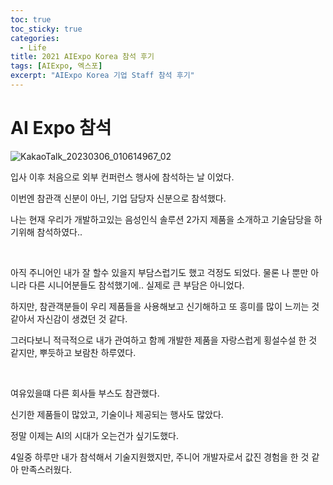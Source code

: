 ```yaml
---
toc: true
toc_sticky: true
categories:
  - Life
title: 2021 AIExpo Korea 참석 후기
tags: [AIExpo, 엑스포]
excerpt: "AIExpo Korea 기업 Staff 참석 후기"
---
```


# AI Expo 참석

![KakaoTalk_20230306_010614967_02](https://user-images.githubusercontent.com/57826388/222973283-35c0f4df-cb06-47f6-988e-c591efc66db6.jpg)

입사 이후 처음으로 외부 컨퍼런스 행사에 참석하는 날 이었다.

이번엔 참관객 신분이 아닌, 기업 담당자 신분으로 참석했다.

나는 현재 우리가 개발하고있는 음성인식 솔루션 2가지 제품을 소개하고 기술담당을 하기위해 참석하였다..

<br>

아직 주니어인 내가 잘 할수 있을지 부담스럽기도 했고 걱정도 되었다. 물론 나 뿐만 아니라 다른 시니어분들도 참석했기에.. 실제로 큰 부담은 아니었다.

하지만, 참관객분들이 우리 제품들을 사용해보고 신기해하고 또 흥미를 많이 느끼는 것 같아서 자신감이 생겼던 것 같다.

그러다보니 적극적으로 내가 관여하고 함께 개발한 제품을 자랑스럽게 횡설수설 한 것 같지만, 뿌듯하고 보람찬 하루였다.

<br>

여유있을떄 다른 회사들 부스도 참관했다.

신기한 제품들이 많았고, 기술이나 제공되는 행사도 많았다.

정말 이제는 AI의 시대가 오는건가 싶기도했다.

4일중 하루만 내가 참석해서 기술지원했지만, 주니어 개발자로서 값진 경험을 한 것 같아 만족스러웠다. 



